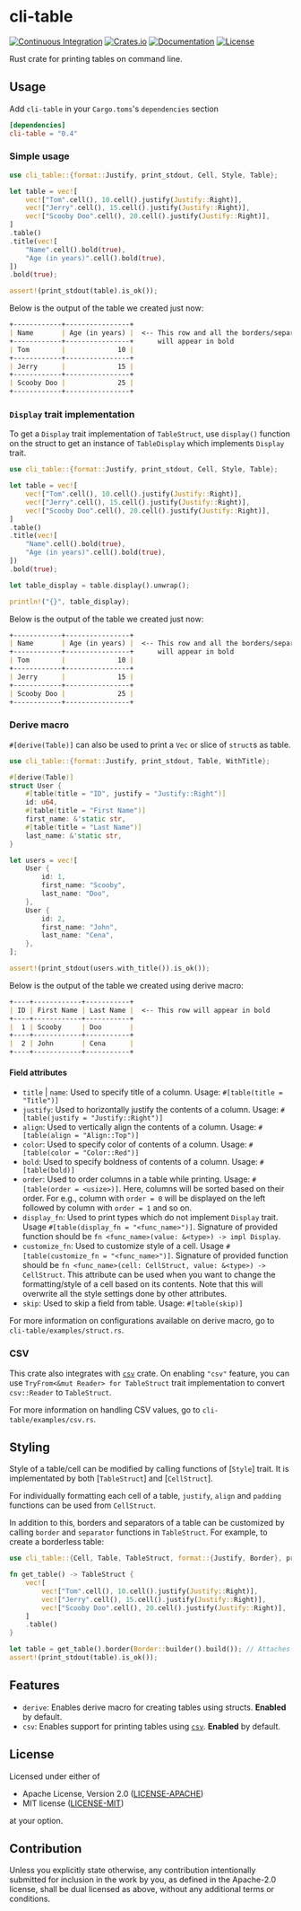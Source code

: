 # cli-table

[![Continuous Integration](https://github.com/devashishdxt/cli-table/workflows/Continuous%20Integration/badge.svg)](https://github.com/devashishdxt/cli-table/actions?query=workflow%3A%22Continuous+Integration%22)
[![Crates.io](https://img.shields.io/crates/v/cli-table)](https://crates.io/crates/cli-table)
[![Documentation](https://docs.rs/cli-table/badge.svg)](https://docs.rs/cli-table)
[![License](https://img.shields.io/crates/l/cli-table)](https://github.com/devashishdxt/cli-table/blob/master/LICENSE-MIT)

Rust crate for printing tables on command line.

## Usage

Add `cli-table` in your `Cargo.toms`'s `dependencies` section

```toml
[dependencies]
cli-table = "0.4"
```

### Simple usage

```rust
use cli_table::{format::Justify, print_stdout, Cell, Style, Table};

let table = vec![
    vec!["Tom".cell(), 10.cell().justify(Justify::Right)],
    vec!["Jerry".cell(), 15.cell().justify(Justify::Right)],
    vec!["Scooby Doo".cell(), 20.cell().justify(Justify::Right)],
]
.table()
.title(vec![
    "Name".cell().bold(true),
    "Age (in years)".cell().bold(true),
])
.bold(true);

assert!(print_stdout(table).is_ok());
```

Below is the output of the table we created just now:

```markdown
+------------+----------------+
| Name       | Age (in years) |  <-- This row and all the borders/separators
+------------+----------------+      will appear in bold
| Tom        |             10 |
+------------+----------------+
| Jerry      |             15 |
+------------+----------------+
| Scooby Doo |             25 |
+------------+----------------+
```

### `Display` trait implementation

To get a `Display` trait implementation of `TableStruct`, use `display()` function on the struct to get an instance
of `TableDisplay` which implements `Display` trait.

```rust
use cli_table::{format::Justify, print_stdout, Cell, Style, Table};

let table = vec![
    vec!["Tom".cell(), 10.cell().justify(Justify::Right)],
    vec!["Jerry".cell(), 15.cell().justify(Justify::Right)],
    vec!["Scooby Doo".cell(), 20.cell().justify(Justify::Right)],
]
.table()
.title(vec![
    "Name".cell().bold(true),
    "Age (in years)".cell().bold(true),
])
.bold(true);

let table_display = table.display().unwrap();

println!("{}", table_display);
```

Below is the output of the table we created just now:

```markdown
+------------+----------------+
| Name       | Age (in years) |  <-- This row and all the borders/separators
+------------+----------------+      will appear in bold
| Tom        |             10 |
+------------+----------------+
| Jerry      |             15 |
+------------+----------------+
| Scooby Doo |             25 |
+------------+----------------+
```

### Derive macro

`#[derive(Table)]` can also be used to print a `Vec` or slice of `struct`s as table.

```rust
use cli_table::{format::Justify, print_stdout, Table, WithTitle};

#[derive(Table)]
struct User {
    #[table(title = "ID", justify = "Justify::Right")]
    id: u64,
    #[table(title = "First Name")]
    first_name: &'static str,
    #[table(title = "Last Name")]
    last_name: &'static str,
}

let users = vec![
    User {
        id: 1,
        first_name: "Scooby",
        last_name: "Doo",
    },
    User {
        id: 2,
        first_name: "John",
        last_name: "Cena",
    },
];

assert!(print_stdout(users.with_title()).is_ok());
```

Below is the output of the table we created using derive macro:

```markdown
+----+------------+-----------+
| ID | First Name | Last Name |  <-- This row will appear in bold
+----+------------+-----------+
|  1 | Scooby     | Doo       |
+----+------------+-----------+
|  2 | John       | Cena      |
+----+------------+-----------+
```

#### Field attributes

- `title` | `name`: Used to specify title of a column. Usage: `#[table(title = "Title")]`
- `justify`: Used to horizontally justify the contents of a column. Usage: `#[table(justify = "Justify::Right")]`
- `align`: Used to vertically align the contents of a column. Usage: `#[table(align = "Align::Top")]`
- `color`: Used to specify color of contents of a column. Usage: `#[table(color = "Color::Red")]`
- `bold`: Used to specify boldness of contents of a column. Usage: `#[table(bold)]`
- `order`: Used to order columns in a table while printing. Usage: `#[table(order = <usize>)]`. Here, columns will
  be sorted based on their order. For e.g., column with `order = 0` will be displayed on the left followed by
  column with `order = 1` and so on.
- `display_fn`: Used to print types which do not implement `Display` trait. Usage `#[table(display_fn = "<func_name>")]`.
  Signature of provided function should be `fn <func_name>(value: &<type>) -> impl Display`.
- `customize_fn`: Used to customize style of a cell. Usage `#[table(customize_fn = "<func_name>")]`. Signature of
  provided function should be `fn <func_name>(cell: CellStruct, value: &<type>) -> CellStruct`. This attribute can
  be used when you want to change the formatting/style of a cell based on its contents. Note that this will
  overwrite all the style settings done by other attributes.
- `skip`: Used to skip a field from table. Usage: `#[table(skip)]`

For more information on configurations available on derive macro, go to `cli-table/examples/struct.rs`.

### CSV

This crate also integrates with [`csv`](https://crates.io/crates/csv) crate. On enabling `"csv"` feature, you can
use `TryFrom<&mut Reader> for TableStruct` trait implementation to convert `csv::Reader` to `TableStruct`.

For more information on handling CSV values, go to `cli-table/examples/csv.rs`.

## Styling

Style of a table/cell can be modified by calling functions of [`Style`] trait. It is implementated by both
[`TableStruct`] and [`CellStruct`].

For individually formatting each cell of a table, `justify`, `align` and `padding` functions can be used from
`CellStruct`.

In addition to this, borders and separators of a table can be customized by calling `border` and `separator`
functions in `TableStruct`. For example, to create a borderless table:

```rust
use cli_table::{Cell, Table, TableStruct, format::{Justify, Border}, print_stdout};

fn get_table() -> TableStruct {
    vec![
        vec!["Tom".cell(), 10.cell().justify(Justify::Right)],
        vec!["Jerry".cell(), 15.cell().justify(Justify::Right)],
        vec!["Scooby Doo".cell(), 20.cell().justify(Justify::Right)],
    ]
    .table()
}

let table = get_table().border(Border::builder().build()); // Attaches an empty border to the table
assert!(print_stdout(table).is_ok());
```

## Features

- `derive`: Enables derive macro for creating tables using structs. **Enabled** by default.
- `csv`: Enables support for printing tables using [`csv`](https://crates.io/crates/csv). **Enabled** by default.

## License

Licensed under either of

- Apache License, Version 2.0 ([LICENSE-APACHE](LICENSE-APACHE))
- MIT license ([LICENSE-MIT](LICENSE-MIT))

at your option.

## Contribution

Unless you explicitly state otherwise, any contribution intentionally submitted for inclusion in the work by you, as
defined in the Apache-2.0 license, shall be dual licensed as above, without any additional terms or conditions.
